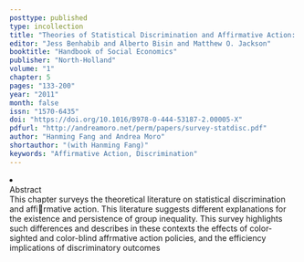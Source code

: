 ```yaml
---
posttype: published
type: incollection
title: "Theories of Statistical Discrimination and Affirmative Action: A Survey"
editor: "Jess Benhabib and Alberto Bisin and Matthew O. Jackson"
booktitle: "Handbook of Social Economics"
publisher: "North-Holland"
volume: "1"
chapter: 5
pages: "133-200"
year: "2011"
month: false
issn: "1570-6435"
doi: "https://doi.org/10.1016/B978-0-444-53187-2.00005-X"
pdfurl: "http://andreamoro.net/perm/papers/survey-statdisc.pdf"
author: "Hanming Fang and Andrea Moro"
shortauthor: "(with Hanming Fang)"
keywords: "Affirmative Action, Discrimination"
---
```

<li class='acc_hide'> <div class="title">Abstract</div>
This chapter surveys the theoretical literature on statistical discrimination
and affirmative action. This literature suggests different explanations for the existence
and persistence of group inequality. This survey highlights such differences and describes
in these contexts the effects of color-sighted and color-blind affrmative action
policies, and the efficiency implications of discriminatory outcomes
</li>

